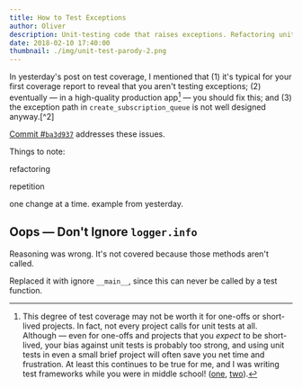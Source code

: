 ```yaml
---
title: How to Test Exceptions
author: Oliver
description: Unit-testing code that raises exceptions. Refactoring unit tests. I was wrong about `logger.info`. Ignoring `if __name__ == "__main__"`.
date: 2018-02-10 17:40:00
thumbnail: ./img/unit-test-parody-2.png
---
```


In yesterday's post on test coverage, I mentioned that (1) it's typical for your first coverage report to reveal that you aren't testing exceptions; (2) eventually — in a high-quality production app[^1] — you should fix this; and (3) the exception path in `create_subscription_queue` is not well designed anyway.[^2]

[Commit #`ba3d937`](https://github.com/olinlibrary/bear-as-a-service/commit/ba3d937) addresses these issues.

Things to note:

refactoring

repetition

one change at a time. example from yesterday.

## Oops — Don't Ignore `logger.info`

Reasoning was wrong. It's not covered because those methods aren't called.

Replaced it with ignore `__main__`, since this can never be called by a test function.

[^1]: This degree of test coverage may not be worth it for one-offs or short-lived projects. In fact, not every project calls for unit tests at all. Although — even for one-offs and projects that you *expect* to be short-lived, your bias against unit tests is probably too strong, and using unit tests in even a small brief project will often save you net time and frustration. At least this continues to be true for me, and I was writing test frameworks while you were in middle school! ([one](https://github.com/osteele/lztestkit), [two](https://github.com/osteele/cl-spec)).
